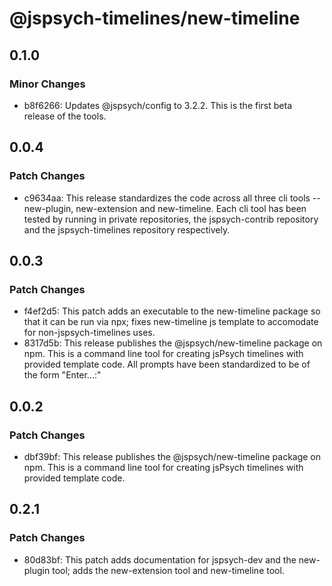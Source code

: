 # @jspsych-timelines/new-timeline

## 0.1.0

### Minor Changes

- b8f6266: Updates @jspsych/config to 3.2.2. This is the first beta release of the tools.

## 0.0.4

### Patch Changes

- c9634aa: This release standardizes the code across all three cli tools -- new-plugin, new-extension and new-timeline. Each cli tool has been tested by running in private repositories, the jspsych-contrib repository and the jspsych-timelines repository respectively.

## 0.0.3

### Patch Changes

- f4ef2d5: This patch adds an executable to the new-timeline package so that it can be run via npx; fixes new-timeline js template to accomodate for non-jspsych-timelines uses.
- 8317d5b: This release publishes the @jspsych/new-timeline package on npm. This is a command line tool for creating jsPsych timelines with provided template code. All prompts have been standardized to be of the form "Enter...:"

## 0.0.2

### Patch Changes

- dbf39bf: This release publishes the @jspsych/new-timeline package on npm. This is a command line tool for creating jsPsych timelines with provided template code.

## 0.2.1

### Patch Changes

- 80d83bf: This patch adds documentation for jspsych-dev and the new-plugin tool; adds the new-extension tool and new-timeline tool.
